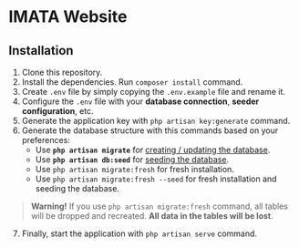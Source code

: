 # IMATA Website

## Installation

1. Clone this repository.
2. Install the dependencies. Run `composer install` command.
3. Create `.env` file by simply copying the `.env.example` file and rename it.
4. Configure the `.env` file with your **database connection**, **seeder configuration**, etc.
5. Generate the application key with `php artisan key:generate` command.
6. Generate the database structure with this commands based on your preferences:
    - Use **`php artisan migrate`** for [creating / updating the database](https://laravel.com/docs/9.x/migrations).
    - Use **`php artisan db:seed`** for [seeding the database](https://laravel.com/docs/9.x/seeding#running-seeders).
    - Use `php artisan migrate:fresh` for fresh installation.
    - Use `php artisan migrate:fresh --seed` for fresh installation and seeding the database.

> **Warning!** If you use `php artisan migrate:fresh` command, all tables will be dropped and recreated. **All data in the tables will be lost**.

7. Finally, start the application with `php artisan serve` command.
